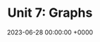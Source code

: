 ---
layout: post
title:  "Unit 7: Graphs"
date:   2023-06-28 00:00:00 +0000
categories: lecture notes
katex: True
---